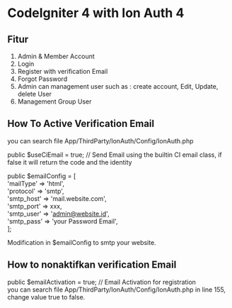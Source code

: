 # CodeIgniter 4 with Ion Auth 4

## Fitur

1. Admin & Member Account
2. Login
3. Register with verification Email
4. Forgot Password
5. Admin can management user such as : create account, Edit, Update, delete User
6. Management Group User


## How To Active Verification Email

you can search file App/ThirdParty/IonAuth/Config/IonAuth.php

public $useCiEmail  = true; // Send Email using the builtin CI email class, if false it will return the code and the identity

public $emailConfig = [ <br>
  'mailType' => 'html', <br>
  'protocol' => 'smtp', <br>
  'smtp_host' => 'mail.website.com', <br>
  'smtp_port' => xxx, <br>
  'smtp_user' => 'admin@website.id', <br>
  'smtp_pass' => 'your Password Email', <br>
];<br>

Modification in $emailConfig to smtp your website.

## How to nonaktifkan verification Email 

public $emailActivation          = true;               // Email Activation for registration<br>
you can search file App/ThirdParty/IonAuth/Config/IonAuth.php in line 155, change value true to false.

